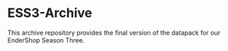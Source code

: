# ESS3-Archive

This archive repository provides the final version of the datapack for our EnderShop Season Three.




